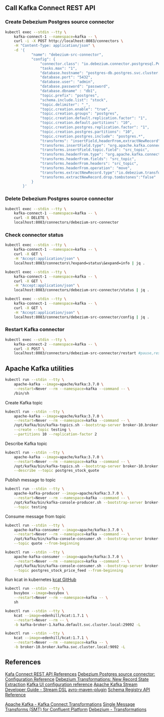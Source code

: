 ## Call Kafka Connect REST API

### Create Debezium Postgres source connector 
```bash
kubectl exec --stdin --tty \
    kafka-connect-1 --namespace=kafka -- \
    curl -i -X POST http://localhost:8083/connectors \
    -H "Content-Type: application/json" \
    -d '{
            "name": "debezium-src-connector",
            "config": {
                "connector.class": "io.debezium.connector.postgresql.PostgresConnector",
                "tasks.max": "1",
                "database.hostname": "postgres-db.postgres.svc.cluster.local",
                "database.port": "5432",
                "database.user": "admin",
                "database.password": "password",
                "database.dbname" : "db1",
                "topic.prefix": "postgres",
                "schema.include.list": "stock",
                "topic.delimiter": "_",
                "topic.creation.enable": "true",
                "topic.creation.groups": "postgres",
                "topic.creation.default.replication.factor": "1",
                "topic.creation.default.partitions": "10",
                "topic.creation.postgres.replication.factor": "1",
                "topic.creation.postgres.partitions": "10",
                "topic.creation.postgres.include": "postgres.*",
                "transforms": "insertField,headerFrom,extractNewRecord",
                "transforms.insertField.type": "org.apache.kafka.connect.transforms.InsertField$Value",
                "transforms.insertField.topic.field": "src_topic",
                "transforms.headerFrom.type": "org.apache.kafka.connect.transforms.HeaderFrom$Value",
                "transforms.headerFrom.fields": "src_topic",
                "transforms.headerFrom.headers": "src_topic",
                "transforms.headerFrom.operation": "move",
                "transforms.extractNewRecord.type":"io.debezium.transforms.ExtractNewRecordState",
                "transforms.extractNewRecord.drop.tombstones":"false"
            }
        }'
```


### Delete Debezium Postgres source connector 
```bash
kubectl exec --stdin --tty \
    kafka-connect-1 --namespace=kafka -- \
    curl -X DELETE \
    localhost:8083/connectors/debezium-src-connector
```


### Check connector status 
```bash
kubectl exec --stdin --tty \
    kafka-connect-1 --namespace=kafka -- \
    curl -X GET \
    -H "Accept:application/json" \
    localhost:8083/connectors\?expand=status\&expand=info | jq .

kubectl exec --stdin --tty \
    kafka-connect-1 --namespace=kafka -- \
    curl -X GET \
    -H "Accept:application/json" \
    localhost:8083/connectors/debezium-src-connector/status | jq .

kubectl exec --stdin --tty \
    kafka-connect-1 --namespace=kafka -- \
    curl -X GET \
    -H "Accept:application/json" \
    localhost:8083/connectors/debezium-src-connector/config | jq .
```

### Restart Kafka connector
```bash
kubectl exec --stdin --tty \
    kafka-connect-2 --namespace=kafka -- \
    curl -X POST \
    localhost:8083/connectors/debezium-src-connector/restart #pause,resume,stop
```

## Apache Kafka utilities 
```bash
kubectl run --stdin --tty \
    apache-kafka --image=apache/kafka:3.7.0 \
    --restart=Never --rm --namespace=kafka --command -- \
    /bin/sh
```

Create Kafka topic
```bash
kubectl run --stdin --tty \
    apache-kafka --image=apache/kafka:3.7.0 \
    --restart=Never --rm --namespace=kafka --command -- \
    /opt/kafka/bin/kafka-topics.sh --bootstrap-server broker-10.broker:9092 \
    --create --topic testing \
    --partitions 10 --replication-factor 2
```

Describe Kafka topic
```bash
kubectl run --stdin --tty \
    apache-kafka --image=apache/kafka:3.7.0 \
    --restart=Never --rm --namespace=kafka --command -- \
    /opt/kafka/bin/kafka-topics.sh --bootstrap-server broker-10.broker:9092 \
    --describe --topic postgres_stock_quote
```

Publish message to topic
```bash
kubectl run --stdin --tty \
    apache-kafka-producer --image=apache/kafka:3.7.0 \
    --restart=Never --rm --namespace=kafka --command -- \
    /opt/kafka/bin/kafka-console-producer.sh --bootstrap-server broker-10.broker:9092 \
    --topic testing
```

Consume message from topic
```bash
kubectl run --stdin --tty \
    apache-kafka-consumer --image=apache/kafka:3.7.0 \
    --restart=Never --rm --namespace=kafka --command -- \
    /opt/kafka/bin/kafka-console-consumer.sh --bootstrap-server broker-10.broker:9092 \
    --topic quote --from-beginning

kubectl run --stdin --tty \
    apache-kafka-consumer --image=apache/kafka:3.7.0 \
    --restart=Never --rm --namespace=kafka --command -- \
    /opt/kafka/bin/kafka-console-consumer.sh --bootstrap-server broker-10.broker:9092 \
    --topic postgres_stock_price_feed --from-beginning
```


Run kcat in kubernetes
[kcat GitHub](https://github.com/edenhill/kcat)

```bash
kubectl run --stdin --tty \
    busybox --image=busybox \
    --restart=Never --rm --namespace=kafka -- \
    sh

kubectl run --stdin --tty \
    kcat --image=edenhill/kcat:1.7.1 \
    --restart=Never --rm -- \
    -b kafka-broker-1.kafka.default.svc.cluster.local:29092 -L

kubectl run --stdin --tty \
    kcat --image=edenhill/kcat:1.7.1 \
    --restart=Never --rm --namespace=kafka -- \
    -b broker-10.broker.kafka.svc.cluster.local:9092 -L
```

## References
[Kafa Connect REST API References](https://docs.confluent.io/platform/current/connect/references/restapi.html)
[Debezium Postgres source connector: Configuration Reference](https://docs.confluent.io/kafka-connectors/debezium-postgres-source/current/postgres_source_connector_config.html#postgres-source-connector-config)
[Debezium Transformations: New Record State Extraction](https://debezium.io/documentation/reference/stable/transformations/event-flattening.html)
[Kafka UI configuration reference](https://docs.kafka-ui.provectus.io/configuration/misc-configuration-properties)
[Apache Kafka Stream Developer Guide - Stream DSL](https://kafka.apache.org/37/documentation/streams/developer-guide/dsl-api.html#aggregating)
[avro-maven-plugin](https://avro.apache.org/docs/1.10.2/gettingstartedjava.html)
[Schema Registry API Reference](https://docs.confluent.io/legacy/platform/4.1.3/schema-registry/docs/using.html)

[Apache Kafka - Kafka Connect Transformations](https://kafka.apache.org/documentation/#connect_transforms)
[Single Message Transforms (SMT) for Confluent Platform](https://docs.confluent.io/platform/current/connect/transforms/overview.html)
[Debezium - Transformations](https://debezium.io/documentation/reference/stable/transformations/index.html)

